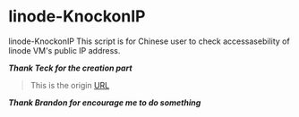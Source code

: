 # linode-KnockonIP
linode-KnockonIP
This script is for Chinese user to check accessasebility of linode VM's public IP address.

***Thank Teck for the creation part***
> This is the origin [URL](https://github.com/teckwei/linode-script/tree/main)   

***Thank Brandon for encourage me to do something***
